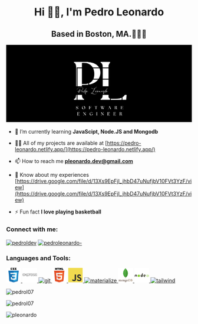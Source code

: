 <h1 align="center">Hi 👋🏾, I'm Pedro Leonardo</h1>
<h2 align="center">Based in Boston, MA.👨🏾‍💻</h2>

![This is me](PedroL.jpg)





- 🌱 I’m currently learning **JavaScipt, Node.JS and Mongodb**

- 👨‍💻 All of my projects are available at [https://pedro-leonardo.netlify.app/](https://pedro-leonardo.netlify.app/)

- 📫 How to reach me **pleonardo.dev@gmail.com**

- 📄 Know about my experiences [https://drive.google.com/file/d/13Xs9EpFjI_jhbD47uNufjbV10FVt3YzF/view](https://drive.google.com/file/d/13Xs9EpFjI_jhbD47uNufjbV10FVt3YzF/view)

- ⚡ Fun fact **I love playing basketball**

<h3 align="left">Connect with me:</h3>
<p align="left">
<a href="https://twitter.com/pedroldev" target="blank"><img align="center" src="https://raw.githubusercontent.com/rahuldkjain/github-profile-readme-generator/master/src/images/icons/Social/twitter.svg" alt="pedroldev" height="30" width="40" /></a>
<a href="https://linkedin.com/in/pedroleonardo-" target="blank"><img align="center" src="https://raw.githubusercontent.com/rahuldkjain/github-profile-readme-generator/master/src/images/icons/Social/linked-in-alt.svg" alt="pedroleonardo-" height="30" width="40" /></a>
</p>

<h3 align="left">Languages and Tools:</h3>
<p align="left"> <a href="https://www.w3schools.com/css/" target="_blank" rel="noreferrer"> <img src="https://raw.githubusercontent.com/devicons/devicon/master/icons/css3/css3-original-wordmark.svg" alt="css3" width="40" height="40"/> </a> <a href="https://expressjs.com" target="_blank" rel="noreferrer"> <img src="https://raw.githubusercontent.com/devicons/devicon/master/icons/express/express-original-wordmark.svg" alt="express" width="40" height="40"/> </a> <a href="https://git-scm.com/" target="_blank" rel="noreferrer"> <img src="https://www.vectorlogo.zone/logos/git-scm/git-scm-icon.svg" alt="git" width="40" height="40"/> </a> <a href="https://www.w3.org/html/" target="_blank" rel="noreferrer"> <img src="https://raw.githubusercontent.com/devicons/devicon/master/icons/html5/html5-original-wordmark.svg" alt="html5" width="40" height="40"/> </a> <a href="https://developer.mozilla.org/en-US/docs/Web/JavaScript" target="_blank" rel="noreferrer"> <img src="https://raw.githubusercontent.com/devicons/devicon/master/icons/javascript/javascript-original.svg" alt="javascript" width="40" height="40"/> </a> <a href="https://materializecss.com/" target="_blank" rel="noreferrer"> <img src="https://raw.githubusercontent.com/prplx/svg-logos/5585531d45d294869c4eaab4d7cf2e9c167710a9/svg/materialize.svg" alt="materialize" width="40" height="40"/> </a> <a href="https://www.mongodb.com/" target="_blank" rel="noreferrer"> <img src="https://raw.githubusercontent.com/devicons/devicon/master/icons/mongodb/mongodb-original-wordmark.svg" alt="mongodb" width="40" height="40"/> </a> <a href="https://nodejs.org" target="_blank" rel="noreferrer"> <img src="https://raw.githubusercontent.com/devicons/devicon/master/icons/nodejs/nodejs-original-wordmark.svg" alt="nodejs" width="40" height="40"/> </a> <a href="https://tailwindcss.com/" target="_blank" rel="noreferrer"> <img src="https://www.vectorlogo.zone/logos/tailwindcss/tailwindcss-icon.svg" alt="tailwind" width="40" height="40"/> </a> </p>



<p align="left"><img align="left" src="https://github-readme-stats.vercel.app/api/top-langs?username=pedrol07&show_icons=true&locale=en&layout=compact" alt="pedrol07" /></p><br>


<p align="left"><img align="left" src="https://github-readme-streak-stats.herokuapp.com/?user=pedrol07&" alt="pedrol07" /></p><br>

<!-- <h3 align="left">Support:</h3><br><br> -->
<p><a href="https://www.buymeacoffee.com/pleonardo"> <img align="left" src="https://cdn.buymeacoffee.com/buttons/v2/default-yellow.png" height="50" width="210" alt="pleonardo" /></a></p><br><br>



